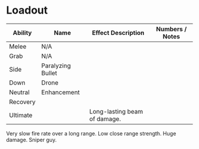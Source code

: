 # Loadout

| Ability  | Name              | Effect Description           | Numbers / Notes |
| -------- | ----------------- | ---------------------------- | --------------- |
| Melee    | N/A               |                              |                 |
| Grab     | N/A               |                              |                 |
| Side     | Paralyzing Bullet |                              |                 |
| Down     | Drone             |                              |                 |
| Neutral  | Enhancement       |                              |                 |
| Recovery |                   |                              |                 |
| Ultimate |                   | Long-lasting beam of damage. |                 |


Very slow fire rate over a long range.
Low close range strength.
Huge damage.
Sniper guy.